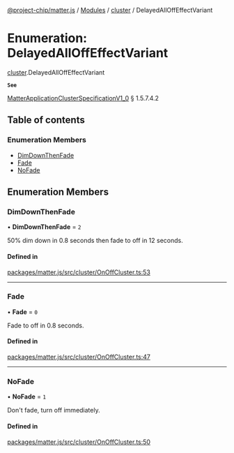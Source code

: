 [@project-chip/matter.js](../README.md) / [Modules](../modules.md) / [cluster](../modules/cluster.md) / DelayedAllOffEffectVariant

# Enumeration: DelayedAllOffEffectVariant

[cluster](../modules/cluster.md).DelayedAllOffEffectVariant

**`See`**

[MatterApplicationClusterSpecificationV1_0](../interfaces/spec.MatterApplicationClusterSpecificationV1_0.md) § 1.5.7.4.2

## Table of contents

### Enumeration Members

- [DimDownThenFade](cluster.DelayedAllOffEffectVariant.md#dimdownthenfade)
- [Fade](cluster.DelayedAllOffEffectVariant.md#fade)
- [NoFade](cluster.DelayedAllOffEffectVariant.md#nofade)

## Enumeration Members

### DimDownThenFade

• **DimDownThenFade** = ``2``

50% dim down in 0.8 seconds then fade to off in 12 seconds.

#### Defined in

[packages/matter.js/src/cluster/OnOffCluster.ts:53](https://github.com/project-chip/matter.js/blob/5bdbf8d/packages/matter.js/src/cluster/OnOffCluster.ts#L53)

___

### Fade

• **Fade** = ``0``

Fade to off in 0.8 seconds.

#### Defined in

[packages/matter.js/src/cluster/OnOffCluster.ts:47](https://github.com/project-chip/matter.js/blob/5bdbf8d/packages/matter.js/src/cluster/OnOffCluster.ts#L47)

___

### NoFade

• **NoFade** = ``1``

Don't fade, turn off immediately.

#### Defined in

[packages/matter.js/src/cluster/OnOffCluster.ts:50](https://github.com/project-chip/matter.js/blob/5bdbf8d/packages/matter.js/src/cluster/OnOffCluster.ts#L50)
